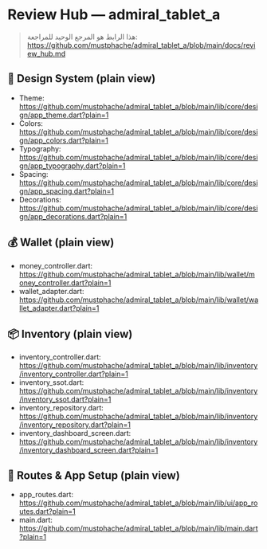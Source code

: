 # Review Hub — admiral_tablet_a

> هذا الرابط هو المرجع الوحيد للمراجعة:
> https://github.com/mustphache/admiral_tablet_a/blob/main/docs/review_hub.md

## 🎨 Design System (plain view)
- Theme: https://github.com/mustphache/admiral_tablet_a/blob/main/lib/core/design/app_theme.dart?plain=1
- Colors: https://github.com/mustphache/admiral_tablet_a/blob/main/lib/core/design/app_colors.dart?plain=1
- Typography: https://github.com/mustphache/admiral_tablet_a/blob/main/lib/core/design/app_typography.dart?plain=1
- Spacing: https://github.com/mustphache/admiral_tablet_a/blob/main/lib/core/design/app_spacing.dart?plain=1
- Decorations: https://github.com/mustphache/admiral_tablet_a/blob/main/lib/core/design/app_decorations.dart?plain=1

## 💰 Wallet (plain view)
- money_controller.dart: https://github.com/mustphache/admiral_tablet_a/blob/main/lib/wallet/money_controller.dart?plain=1
- wallet_adapter.dart: https://github.com/mustphache/admiral_tablet_a/blob/main/lib/wallet/wallet_adapter.dart?plain=1

## 📦 Inventory (plain view)
- inventory_controller.dart: https://github.com/mustphache/admiral_tablet_a/blob/main/lib/inventory/inventory_controller.dart?plain=1
- inventory_ssot.dart: https://github.com/mustphache/admiral_tablet_a/blob/main/lib/inventory/inventory_ssot.dart?plain=1
- inventory_repository.dart: https://github.com/mustphache/admiral_tablet_a/blob/main/lib/inventory/inventory_repository.dart?plain=1
- inventory_dashboard_screen.dart: https://github.com/mustphache/admiral_tablet_a/blob/main/lib/inventory/inventory_dashboard_screen.dart?plain=1

## 🧭 Routes & App Setup (plain view)
- app_routes.dart: https://github.com/mustphache/admiral_tablet_a/blob/main/lib/ui/app_routes.dart?plain=1
- main.dart: https://github.com/mustphache/admiral_tablet_a/blob/main/lib/main.dart?plain=1
